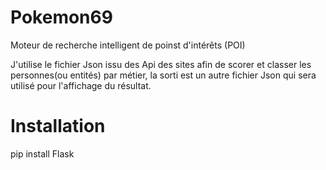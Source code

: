 # Pokemon69
Moteur de recherche intelligent de poinst d'intérêts (POI)

J'utilise le fichier Json issu des Api des sites afin de scorer et classer les personnes(ou entités) par métier, la sorti est un autre fichier Json qui sera utilisé pour l'affichage du résultat.


# Installation
pip install Flask


